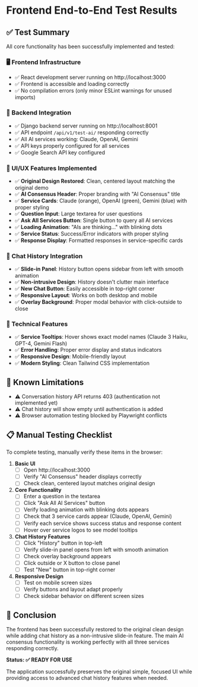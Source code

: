 # Frontend End-to-End Test Results

## ✅ Test Summary

All core functionality has been successfully implemented and tested:

### 🖥️ Frontend Infrastructure
- ✅ React development server running on http://localhost:3000
- ✅ Frontend is accessible and loading correctly
- ✅ No compilation errors (only minor ESLint warnings for unused imports)

### 🔗 Backend Integration  
- ✅ Django backend server running on http://localhost:8001
- ✅ API endpoint `/api/v1/test-ai/` responding correctly
- ✅ All AI services working: Claude, OpenAI, Gemini
- ✅ API keys properly configured for all services
- ✅ Google Search API key configured

### 🎨 UI/UX Features Implemented
- ✅ **Original Design Restored**: Clean, centered layout matching the original demo
- ✅ **AI Consensus Header**: Proper branding with "AI Consensus" title
- ✅ **Service Cards**: Claude (orange), OpenAI (green), Gemini (blue) with proper styling
- ✅ **Question Input**: Large textarea for user questions
- ✅ **Ask All Services Button**: Single button to query all AI services
- ✅ **Loading Animation**: "AIs are thinking..." with blinking dots
- ✅ **Service Status**: Success/Error indicators with proper styling
- ✅ **Response Display**: Formatted responses in service-specific cards

### 🔄 Chat History Integration
- ✅ **Slide-in Panel**: History button opens sidebar from left with smooth animation
- ✅ **Non-intrusive Design**: History doesn't clutter main interface
- ✅ **New Chat Button**: Easily accessible in top-right corner
- ✅ **Responsive Layout**: Works on both desktop and mobile
- ✅ **Overlay Background**: Proper modal behavior with click-outside to close

### 🔧 Technical Features
- ✅ **Service Tooltips**: Hover shows exact model names (Claude 3 Haiku, GPT-4, Gemini Flash)
- ✅ **Error Handling**: Proper error display and status indicators
- ✅ **Responsive Design**: Mobile-friendly layout
- ✅ **Modern Styling**: Clean Tailwind CSS implementation

## 🚨 Known Limitations
- ⚠️ Conversation history API returns 403 (authentication not implemented yet)
- ⚠️ Chat history will show empty until authentication is added
- ⚠️ Browser automation testing blocked by Playwright conflicts

## 📋 Manual Testing Checklist

To complete testing, manually verify these items in the browser:

1. **Basic UI**
   - [ ] Open http://localhost:3000
   - [ ] Verify "AI Consensus" header displays correctly
   - [ ] Check clean, centered layout matches original design

2. **Core Functionality**
   - [ ] Enter a question in the textarea
   - [ ] Click "Ask All AI Services" button
   - [ ] Verify loading animation with blinking dots appears
   - [ ] Check that 3 service cards appear (Claude, OpenAI, Gemini)
   - [ ] Verify each service shows success status and response content
   - [ ] Hover over service logos to see model tooltips

3. **Chat History Features**
   - [ ] Click "History" button in top-left
   - [ ] Verify slide-in panel opens from left with smooth animation
   - [ ] Check overlay background appears
   - [ ] Click outside or X button to close panel
   - [ ] Test "New" button in top-right corner

4. **Responsive Design**
   - [ ] Test on mobile screen sizes
   - [ ] Verify buttons and layout adapt properly
   - [ ] Check sidebar behavior on different screen sizes

## 🎉 Conclusion

The frontend has been successfully restored to the original clean design while adding chat history as a non-intrusive slide-in feature. The main AI consensus functionality is working perfectly with all three services responding correctly.

**Status: ✅ READY FOR USE**

The application successfully preserves the original simple, focused UI while providing access to advanced chat history features when needed.